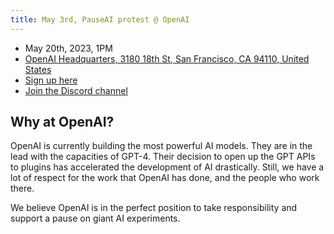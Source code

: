 ```yaml
---
title: May 3rd, PauseAI protest @ OpenAI
---
```


- May 20th, 2023, 1PM
- [OpenAI Headquarters, 3180 18th St, San Francisco, CA 94110, United States](https://goo.gl/maps/8mEdEwRhp1UyoTJi8?coh=178571&entry=tt)
- [Sign up here](https://discord.gg/Epg6AsmQ?event=1103338741906550844)
- [Join the Discord channel](https://discord.gg/anXWYCCdH5)

## Why at OpenAI?

OpenAI is currently building the most powerful AI models.
They are in the lead with the capacities of GPT-4.
Their decision to open up the GPT APIs to plugins has accelerated the development of AI drastically.
Still, we have a lot of respect for the work that OpenAI has done, and the people who work there.

We believe OpenAI is in the perfect position to take responsibility and support a pause on giant AI experiments.
